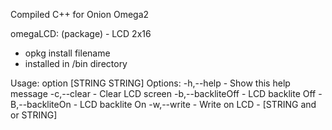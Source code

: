 Compiled C++ for Onion Omega2

omegaLCD: (package) - LCD 2x16
- opkg install filename
- installed in /bin directory 

Usage: option [STRING STRING]
Options:
-h,--help - Show this help message
-c,--clear - Clear LCD screen
-b,--backliteOff - LCD backlite Off
-B,--backliteOn - LCD backlite On
-w,--write - Write on LCD - [STRING and or STRING]
